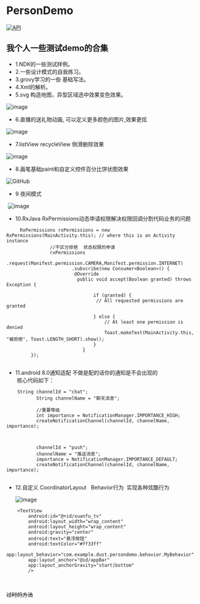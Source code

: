 # PersonDemo

[![API](https://img.shields.io/badge/API-20%2B-brightgreen.svg?style=flat)](https://android-arsenal.com/api?level=20)

## 我个人一些测试demo的合集



* 1.NDK的一些测试样例。
* 2.一些设计模式的自我练习。
* 3.grovy学习的一些 基础写法。
* 4.Xml的解析。
* 5.svg 构造地图，异型区域选中效果变色效果。

 ![image](https://github.com/dust365/PersonDemo/blob/master/app/src/main/res/raw/map.gif)

* 6.直播的送礼物动画, 可以定义更多颜色的图片,效果更炫

 ![image](https://github.com/dust365/PersonDemo/blob/master/app/src/main/res/raw/start.gif)

* 7.listView recycleView 侧滑删除效果

 ![image](https://github.com/dust365/PersonDemo/blob/master/app/src/main/res/raw/slidingdelete.gif)
* 8.画笔基础paint和自定义控件百分比饼状图效果

 ![GitHub](https://github.com/dust365/PersonDemo/blob/master/app/src/main/res/raw/shanxing.png "GitHub,Social Coding")
 
 * 9 夜间模式 
 
  ![image](https://github.com/dust365/PersonDemo/blob/master/app/src/main/res/raw/nightgif.gif)

 
 * 10.RxJava RxPermissions动态申请权限解决权限回调分割代码业务的问题
    
```
     RxPermissions rxPermissions = new RxPermissions(MainActivity.this); // where this is an Activity instance
                //不区分拒绝  状态权限的申请
                rxPermissions
                        .request(Manifest.permission.CAMERA,Manifest.permission.INTERNET)
                        .subscribe(new Consumer<Boolean>() {
                         @Override
                          public void accept(Boolean granted) throws Exception {

                                if (granted) {
                                 // All requested permissions are granted
                                  
                                } else {
                                    // At least one permission is denied
                                    Toast.makeText(MainActivity.this, "被拒绝", Toast.LENGTH_SHORT).show();
                                }
                            }
         });
                        
 ```
 
  * 11.android 8.0通知适配 不做是配的话你的通知是不会出现的  
  核心代码如下：
  
 ```
     String channelId = "chat";
            String channelName = "聊天消息";

            //重要等级
            int importance = NotificationManager.IMPORTANCE_HIGH;
            createNotificationChannel(channelId, channelName, importance);



            channelId = "push";
            channelName = "推送消息";
            importance = NotificationManager.IMPORTANCE_DEFAULT;
            createNotificationChannel(channelId, channelName, importance);
            
```

* 12.自定义 CoordinatorLayout   Behavior行为  实现各种炫酷行为

  ![image](https://github.com/dust365/PersonDemo/blob/master/app/src/main/res/raw/my_behavior.gif)


```
    <TextView
        android:id="@+id/xuanfu_tv"
        android:layout_width="wrap_content"
        android:layout_height="wrap_content"
        android:gravity="center"
        android:text="悬浮按钮"
        android:textColor="#ff33ff"
        app:layout_behavior="com.example.dust.persondemo.behavior.MyBehavior"
        app:layout_anchor="@id/appBar"
        app:layout_anchorGravity="start|bottom"
        />

```
  
 
 
~~过时的方法~~

 
 
 
